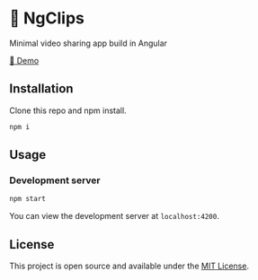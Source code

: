 # :movie_camera: NgClips

Minimal video sharing app build in Angular

[:link: Demo](https://ng-clips-marius-paduraru.vercel.app/)

## Installation

Clone this repo and npm install.

```bash
npm i
```

## Usage

### Development server

```bash
npm start
```

You can view the development server at `localhost:4200`.

## License

This project is open source and available under the [MIT License](LICENSE).
